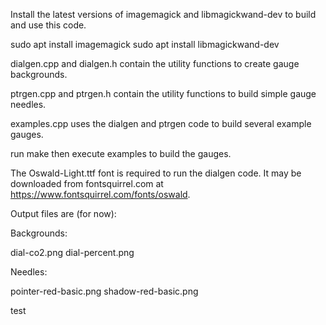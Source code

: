 Install the latest versions of imagemagick and libmagickwand-dev to build and use this code.

sudo apt install imagemagick
sudo apt install libmagickwand-dev

dialgen.cpp and dialgen.h contain the utility functions to create gauge backgrounds.

ptrgen.cpp and ptrgen.h contain the utility functions to build simple gauge needles.

examples.cpp uses the dialgen and ptrgen code to build several example gauges. 

run make then execute examples to build the gauges.

The Oswald-Light.ttf font is required to run the dialgen code. It may be downloaded from fontsquirrel.com at https://www.fontsquirrel.com/fonts/oswald.

Output files are (for now):

Backgrounds:

dial-co2.png
dial-percent.png

Needles:

pointer-red-basic.png
shadow-red-basic.png

test
